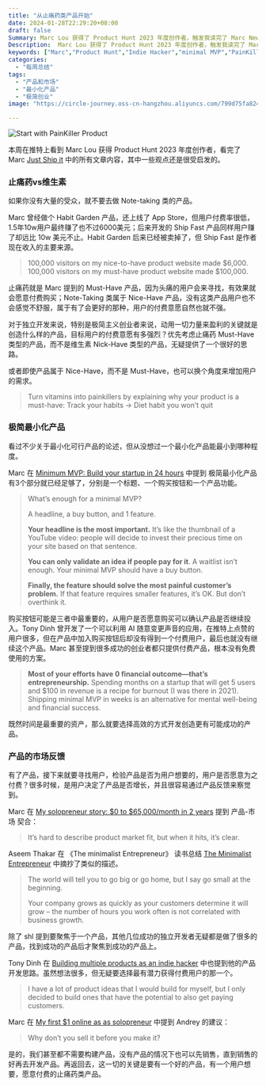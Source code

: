 ```yaml
---
title: "从止痛药类产品开始"
date: 2024-01-28T22:29:20+08:00
draft: false
Summary: Marc Lou 获得了 Product Hunt 2023 年度创作者，触发我读完了 Marc Newsletter 中的所有文章内容，其中一些观点很受启发。产品属于止痛药还是维生素？一个极简的最小化产品有哪些功能就足够了？关于产品-市场契合，通过从市场反馈中就可以察觉到。
Description:  Marc Lou 获得了 Product Hunt 2023 年度创作者，触发我读完了 Marc Newsletter 中的所有文章内容，其中一些观点很受启发。产品属于止痛药还是维生素？一个极简的最小化产品有哪些功能就足够了？关于产品-市场契合，通过从市场反馈中就可以察觉到。
keywords: ["Marc","Product Hunt","Indie Hacker","minimal MVP","PainKiller","Vitamin","Product-Market Fit"]
categories:
  - "每周总结"
tags:
  - "产品和市场"
  - "最小化产品"
  - "极简创业"
image: "https://circle-journey.oss-cn-hangzhou.aliyuncs.com/799d75fa82474535f4541d11c058a38f.png"

---
```


![Start with PainKiller Product](https://circle-journey.oss-cn-hangzhou.aliyuncs.com/799d75fa82474535f4541d11c058a38f.png)

本周在推特上看到 Marc Lou 获得 Product Hunt 2023 年度创作者，看完了 Marc [Just Ship it](https://marclou.beehiiv.com/) 中的所有文章内容，其中一些观点还是很受启发的。

### 止痛药vs维生素

如果你没有大量的受众，就不要去做 Note-taking 类的产品。

Marc 曾经做个 Habit Garden 产品，还上线了 App Store，但用户付费率很低，1.5年10w用户最终赚了也不过6000美元；后来开发的 Ship Fast 产品同样用户赚了却远比 10w 美元不止。Habit Garden 后来已经被卖掉了，但 Ship Fast 是作者现在收入的主要来源。

> 100,000 visitors on my nice-to-have product website made $6,000.  
  100,000 visitors on my must-have product website made $100,000.

止痛药就是 Marc 提到的 Must-Have 产品，因为头痛的用户会来寻找，有效果就会愿意付费购买；Note-Taking 类属于 Nice-Have 产品，没有这类产品用户也不会感觉不舒服，属于有了会更好的那种，用户的付费意愿自然也就不强。

对于独立开发来说，特别是极简主义创业者来说，动用一切力量来盈利的关键就是创造什么样的产品，目标用户的付费意愿有多强烈？优先考虑止痛药 Must-Have 类型的产品，而不是维生素 Nick-Have 类型的产品，无疑提供了一个很好的思路。

或者即使产品属于 Nice-Have，而不是 Must-Have，也可以换个角度来增加用户的需求。

> Turn vitamins into painkillers by explaining why your product is a must-have: Track your habits → Diet habit you won’t quit

### 极简最小化产品

看过不少关于最小化可行产品的论述，但从没想过一个最小化产品能最小到哪种程度。

Marc 在 [Minimum MVP: Build your startup in 24 hours](https://marclou.beehiiv.com/p/how-to-build-a-startup-in-24-hours) 中提到 极简最小化产品 有3个部分就已经足够了，分别是一个标题、一个购买按钮和一个产品功能。

> What’s enough for a minimal MVP?
>  
> A headline, a buy button, and 1 feature.
>  
> **Your headline is the most important.** It’s like the thumbnail of a YouTube video: people will decide to invest their precious time on your site based on that sentence.
>  
> **You can only validate an idea if people pay for it**. A waitlist isn’t enough. Your minimal MVP should have a buy button.
>  
> **Finally, the feature should solve the most painful customer’s problem.** If that feature requires smaller features, it’s OK. But don’t overthink it.

购买按钮可能是三者中最重要的，从用户是否愿意购买可以确认产品是否继续投入。Tony Dinh 曾开发了一个可以利用 AI 随意变更声音的应用，在推特上点赞的用户很多，但在产品中加入购买按钮后却没有得到一个付费用户，最后也就没有继续这个产品。Marc 甚至提到很多成功的创业者都只提供付费产品，根本没有免费使用的方案。

> **Most of your efforts have 0 financial outcome—that’s entrepreneurship.** Spending months on a startup that will get 5 users and $100 in revenue is a recipe for burnout (I was there in 2021). Shipping minimal MVP in weeks is an alternative for mental well-being and financial success.

既然时间是最重要的资产，那么就要选择高效的方式开发创造更有可能成功的产品。

### 产品的市场反馈

有了产品，接下来就要寻找用户，检验产品是否为用户想要的，用户是否愿意为之付费？很多时候，是用户决定了产品是否增长，并且很容易通过产品反馈来察觉到。

Marc 在 [My solopreneur story: $0 to $65,000/month in 2 years](https://marclou.beehiiv.com/p/my-solopreneur-story-0-to-65k-month-in-2-years) 提到 产品-市场 契合：

> It’s hard to describe product market fit, but when it hits, it’s clear.

Aseem Thakar 在 《The minimalist Entrepreneur》 读书总结 [The Minimalist Entrepreneur](https://aseemthakar.com/the-minimalist-entrepreneur-sahil-lavingia-book-summary-notes-review/) 中摘抄了类似的描述。

> The world will tell you to go big or go home, but I say go small at the beginning.
>  
> Your company grows as quickly as your customers determine it will grow – the number of hours you work often is not correlated with business growth.

除了 shl 提到要聚焦于一个产品，其他几位成功的独立开发者无疑都是做了很多的产品，找到成功的产品后才聚焦到成功的产品上。

Tony Dinh 在 [Building multiple products as an indie hacker](https://tdinh.notion.site/Building-multiple-products-as-an-indie-hacker-e7abf0b1cfcb4550869767326795c628) 中也提到他的产品开发思路。虽然想法很多，但无疑要选择最有潜力获得付费用户的那一个。

> I have a lot of product ideas that I would build for myself, but I only decided to build ones that have the potential to also get paying customers.

Marc 在 [My first $1 online as as solopreneur](https://marclou.beehiiv.com/p/my-first-dollar-online) 中提到 Andrey 的建议：

> Why don’t you sell it before you make it?

是的，我们甚至都不需要构建产品，没有产品的情况下也可以先销售，直到销售的好再去开发产品。再返回去，这一切的关键是要有一个好的产品，有一个用户想要，愿意付费的止痛药类产品。
